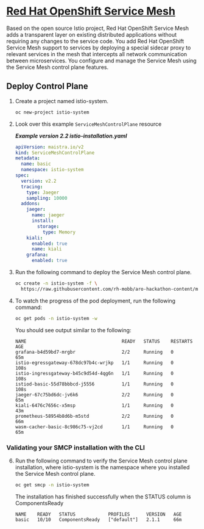 # [Red Hat OpenShift Service Mesh](https://docs.openshift.com/container-platform/4.11/service_mesh/v1x/ossm-architecture.html)

Based on the open source Istio project, Red Hat OpenShift Service Mesh adds a transparent layer on existing distributed applications without requiring any changes to the service code. You add Red Hat OpenShift Service Mesh support to services by deploying a special sidecar proxy to relevant services in the mesh that intercepts all network communication between microservices. You configure and manage the Service Mesh using the Service Mesh control plane features.

## Deploy Control Plane

1. Create a project named istio-system.

   ```bash
   oc new-project istio-system
   ```

1. Look over this example `ServiceMeshControlPlane` resource

   ***Example version 2.2 istio-installation.yaml***
   ```{.yaml .no-copy}
   apiVersion: maistra.io/v2
   kind: ServiceMeshControlPlane
   metadata:
     name: basic
     namespace: istio-system
   spec:
     version: v2.2
     tracing:
       type: Jaeger
       sampling: 10000
     addons:
       jaeger:
         name: jaeger
         install:
           storage:
             type: Memory
       kiali:
         enabled: true
         name: kiali
       grafana:
         enabled: true
   ```

1. Run the following command to deploy the Service Mesh control plane.

   ```bash
   oc create -n istio-system -f \
     https://raw.githubusercontent.com/rh-mobb/aro-hackathon-content/main/aro-content/assets/istio_installation.yaml
   ```

1. To watch the progress of the pod deployment, run the following command:

   ```bash
   oc get pods -n istio-system -w
   ```
   You should see output similar to the following:

   ```{.text .no-copy}
   NAME                                   READY   STATUS    RESTARTS   AGE
   grafana-b4d59bd7-mrgbr                 2/2     Running   0          65m
   istio-egressgateway-678dc97b4c-wrjkp   1/1     Running   0          108s
   istio-ingressgateway-b45c9d54d-4qg6n   1/1     Running   0          108s
   istiod-basic-55d78bbbcd-j5556          1/1     Running   0          108s
   jaeger-67c75bd6dc-jv6k6                2/2     Running   0          65m
   kiali-6476c7656c-x5msp                 1/1     Running   0          43m
   prometheus-58954b8d6b-m5std            2/2     Running   0          66m
   wasm-cacher-basic-8c986c75-vj2cd       1/1     Running   0          65m
   ```

### Validating your SMCP installation with the CLI

6. Run the following command to verify the Service Mesh control plane installation, where istio-system is the namespace where you installed the Service Mesh control plane.

   ```bash
   oc get smcp -n istio-system
   ```

   The installation has finished successfully when the STATUS column is ComponentsReady

   ```{.text .no-copy}
   NAME    READY   STATUS            PROFILES      VERSION   AGE
   basic   10/10   ComponentsReady   ["default"]   2.1.1     66m
   ```
